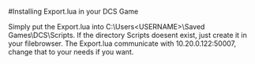 #Installing Export.lua in your DCS Game

Simply put the Export.lua into C:\Users\<USERNAME>\Saved Games\DCS\Scripts.
If the directory Scripts doesent exist, just create it in your filebrowser.
The Export.lua communicate with 10.20.0.122:50007, change that to your needs if you want.
